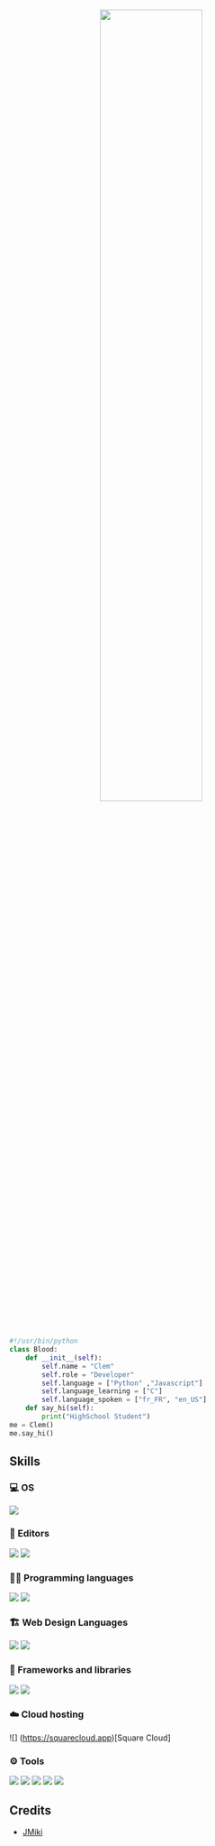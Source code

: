 

#
<p align=center>
<a href="https://discord.com/users/1111395554430287904">
<img src="https://discord.c99.nl/widget/theme-2/1111395554430287904.png" width=60%>
</a>
  </p>

```python
#!/usr/bin/python
class Blood:
    def __init__(self):
        self.name = "Clem"
        self.role = "Developer"
        self.language = ["Python" ,"Javascript"]
        self.language_learning = ["C"]
        self.language_spoken = ["fr_FR", "en_US"]
    def say_hi(self):
        print("HighSchool Student")
me = Clem()
me.say_hi()
```


## Skills
### 💻 OS
![](https://img.shields.io/badge/Windows-0078D6.svg?logo=Windows&logoColor=black)

### 📝 Editors
![](https://img.shields.io/badge/Visual%20Studio%20Code-0078d7.svg?logo=visual-studio-code&logoColor=white)
![](https://img.shields.io/badge/Visual%20Studio-5C2D91.svg?logo=visualstudio&logoColor=white)

### 👨‍💻 Programming languages
![](https://img.shields.io/badge/JavaScript-F7DF1E.svg?logo=javascript&logoColor=black)
![](https://img.shields.io/badge/Python-31A8FF.svg?logo=python&logoColor=white)

### 🏗️ Web Design Languages
![](https://img.shields.io/badge/HTML-E34F26.svg?logo=html5&logoColor=white)
![](https://img.shields.io/badge/CSS-1572B6.svg?logo=css3&logoColor=white)


### 🧰 Frameworks and libraries
![](https://img.shields.io/badge/Node.js-43853D.svg?logo=node.js&logoColor=white)
![](https://img.shields.io/badge/Discord.js-512BD4.svg?logo=Discord&logoColor=white)


### ☁️ Cloud hosting
![] (https://squarecloud.app)[Square Cloud]

### ⚙️ Tools
![](https://img.shields.io/badge/Terminal-4D4D4D.svg?logo=WindowsTerminal&logoColor=white)
![](https://img.shields.io/badge/Git-F05032.svg?logo=Git&logoColor=white")
![](https://img.shields.io/badge/Stack%20Overflow-F58025?logo=stackoverflow&logoColor=white)
![](https://img.shields.io/badge/npm-CB3837?logo=npm&logoColor=white)
![](https://img.shields.io/badge/PyPI-3775A9?logo=PyPI&logoColor=white)

## Credits 
- [JMiki](https://github.com/JM1k1)
